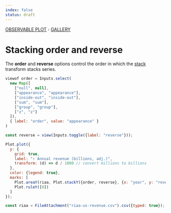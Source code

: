 ```yaml
---
index: false
status: draft
---
```


<div style="color: grey; font: 13px/25.5px var(--sans-serif); text-transform: uppercase;"><h1 style="display: none;">Plot: Stacking order and reverse</h1><a href="/plot">Observable Plot</a> › <a href="/@observablehq/plot-gallery">Gallery</a></div>

# Stacking order and reverse

The **order** and **reverse** options control the order in which the [stack](https://observablehq.com/plot/transforms/stack) transform stacks series.

```js
viewof order = Inputs.select(
  new Map([
    ["null", null],
    ["appearance", "appearance"],
    ["inside-out", "inside-out"],
    ["sum", "sum"],
    ["group", "group"],
    ["z", "z"]
  ]),
  { label: "order", value: "appearance" }
)
```

```js
const reverse = view(Inputs.toggle({label: "reverse"}));
```

```js echo
Plot.plot({
  y: {
    grid: true,
    label: "↑ Annual revenue (billions, adj.)",
    transform: (d) => d / 1000 // convert millions to billions
  },
  color: {legend: true},
  marks: [
    Plot.areaY(riaa, Plot.stackY({order, reverse}, {x: "year", y: "revenue", z: "format", fill: "group"})),
    Plot.ruleY([0])
  ]
});
```

```js echo
const riaa = FileAttachment("riaa-us-revenue.csv").csv({typed: true});
```
